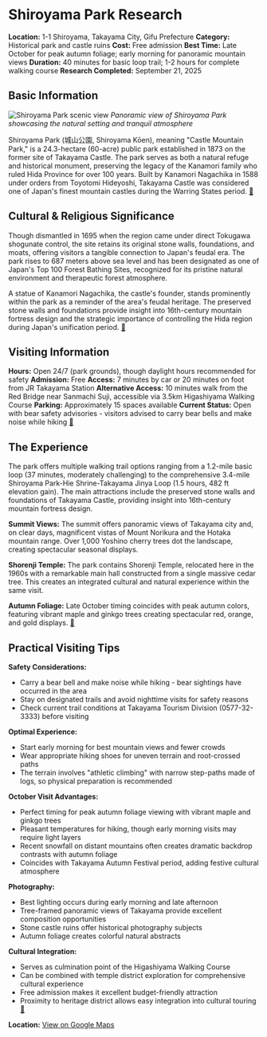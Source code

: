 # Shiroyama Park Research

**Location:** 1-1 Shiroyama, Takayama City, Gifu Prefecture
**Category:** Historical park and castle ruins
**Cost:** Free admission
**Best Time:** Late October for peak autumn foliage; early morning for panoramic mountain views
**Duration:** 40 minutes for basic loop trail; 1-2 hours for complete walking course
**Research Completed:** September 21, 2025

## Basic Information

![Shiroyama Park scenic view](https://cdn.visitgifu.com/wp/2020/03/f8f0f794-078_1.jpg)
*Panoramic view of Shiroyama Park showcasing the natural setting and tranquil atmosphere*

Shiroyama Park (城山公園, Shiroyama Kōen), meaning "Castle Mountain Park," is a 24.3-hectare (60-acre) public park established in 1873 on the former site of Takayama Castle. The park serves as both a natural refuge and historical monument, preserving the legacy of the Kanamori family who ruled Hida Province for over 100 years. Built by Kanamori Nagachika in 1588 under orders from Toyotomi Hideyoshi, Takayama Castle was considered one of Japan's finest mountain castles during the Warring States period. [🔗](https://visitgifu.com/see-do/shiroyama-park/)

## Cultural & Religious Significance

Though dismantled in 1695 when the region came under direct Tokugawa shogunate control, the site retains its original stone walls, foundations, and moats, offering visitors a tangible connection to Japan's feudal era. The park rises to 687 meters above sea level and has been designated as one of Japan's Top 100 Forest Bathing Sites, recognized for its pristine natural environment and therapeutic forest atmosphere.

A statue of Kanamori Nagachika, the castle's founder, stands prominently within the park as a reminder of the area's feudal heritage. The preserved stone walls and foundations provide insight into 16th-century mountain fortress design and the strategic importance of controlling the Hida region during Japan's unification period. [🔗](https://www.japan-experience.com/all-about-japan/takayama/parks-gardens/shiroyama-park)

## Visiting Information

**Hours:** Open 24/7 (park grounds), though daylight hours recommended for safety
**Admission:** Free
**Access:** 7 minutes by car or 20 minutes on foot from JR Takayama Station
**Alternative Access:** 10 minutes walk from the Red Bridge near Sanmachi Suji, accessible via 3.5km Higashiyama Walking Course
**Parking:** Approximately 15 spaces available
**Current Status:** Open with bear safety advisories - visitors advised to carry bear bells and make noise while hiking
[🔗](https://www.city.takayama.lg.jp/shisetsu/1004139/1000036/1001575.html)

## The Experience

The park offers multiple walking trail options ranging from a 1.2-mile basic loop (37 minutes, moderately challenging) to the comprehensive 3.4-mile Shiroyama Park-Hie Shrine-Takayama Jinya Loop (1.5 hours, 482 ft elevation gain). The main attractions include the preserved stone walls and foundations of Takayama Castle, providing insight into 16th-century mountain fortress design.

**Summit Views:** The summit offers panoramic views of Takayama city and, on clear days, magnificent vistas of Mount Norikura and the Hotaka mountain range. Over 1,000 Yoshino cherry trees dot the landscape, creating spectacular seasonal displays.

**Shorenji Temple:** The park contains Shorenji Temple, relocated here in the 1960s with a remarkable main hall constructed from a single massive cedar tree. This creates an integrated cultural and natural experience within the same visit.

**Autumn Foliage:** Late October timing coincides with peak autumn colors, featuring vibrant maple and ginkgo trees creating spectacular red, orange, and gold displays. [🔗](https://www.alltrails.com/trail/japan/gifu/shiroyama-park-loop)

## Practical Visiting Tips

**Safety Considerations:**
- Carry a bear bell and make noise while hiking - bear sightings have occurred in the area
- Stay on designated trails and avoid nighttime visits for safety reasons
- Check current trail conditions at Takayama Tourism Division (0577-32-3333) before visiting

**Optimal Experience:**
- Start early morning for best mountain views and fewer crowds
- Wear appropriate hiking shoes for uneven terrain and root-crossed paths
- The terrain involves "athletic climbing" with narrow step-paths made of logs, so physical preparation is recommended

**October Visit Advantages:**
- Perfect timing for peak autumn foliage viewing with vibrant maple and ginkgo trees
- Pleasant temperatures for hiking, though early morning visits may require light layers
- Recent snowfall on distant mountains often creates dramatic backdrop contrasts with autumn foliage
- Coincides with Takayama Autumn Festival period, adding festive cultural atmosphere

**Photography:**
- Best lighting occurs during early morning and late afternoon
- Tree-framed panoramic views of Takayama provide excellent composition opportunities
- Stone castle ruins offer historical photography subjects
- Autumn foliage creates colorful natural abstracts

**Cultural Integration:**
- Serves as culmination point of the Higashiyama Walking Course
- Can be combined with temple district exploration for comprehensive cultural experience
- Free admission makes it excellent budget-friendly attraction
- Proximity to heritage district allows easy integration into cultural touring [🔗](https://centrip-japan.com/article/1496.html)

**Location:** [View on Google Maps](https://maps.google.com/?q=36°8'13.2"N+137°15'49.8"E)